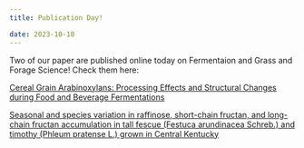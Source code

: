 ```yaml
---
title: Publication Day!

date: 2023-10-18
---
```


Two of our paper are published online today on Fermentaion and Grass and Forage Science! Check them here:

[Cereal Grain Arabinoxylans: Processing Effects and Structural Changes during Food and Beverage Fermentations](https://www.mdpi.com/2311-5637/9/10/914) 

[Seasonal and species variation in raffinose, short-chain fructan, and long-chain fructan accumulation in tall fescue (Festuca arundinacea Schreb.) and timothy (Phleum pratense L.) grown in Central Kentucky](https://onlinelibrary.wiley.com/doi/10.1111/gfs.12633) 


 
<!--more-->

